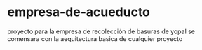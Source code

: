 # empresa-de-acueducto
proyecto para la empresa de recolección de basuras de yopal
se comensara con la aequitectura basica de cualquier proyecto
